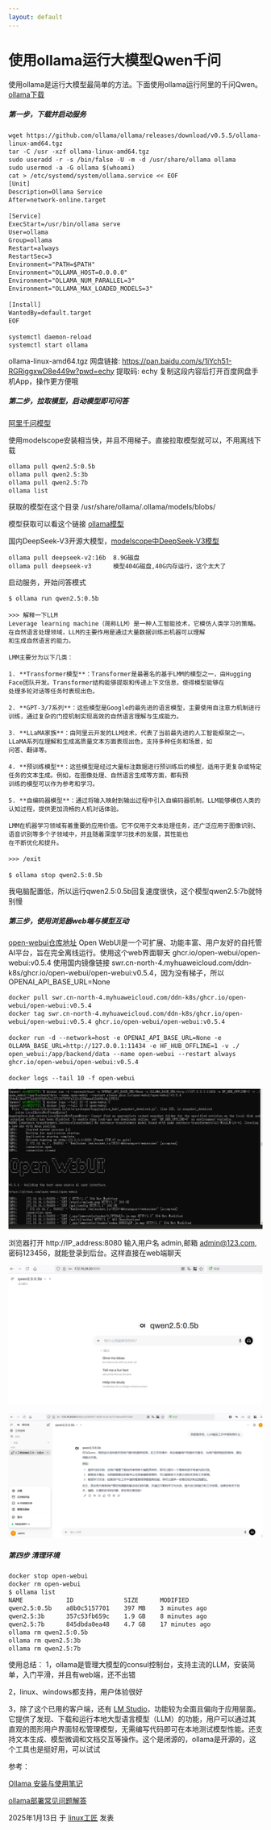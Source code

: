 ```yaml
---
layout: default
---
```


# 使用ollama运行大模型Qwen千问

使用ollama是运行大模型最简单的方法。下面使用ollama运行阿里的千问Qwen。[ollama下载](https://ollama.com/download)

##### 第一步，下载并启动服务

```
wget https://github.com/ollama/ollama/releases/download/v0.5.5/ollama-linux-amd64.tgz
tar -C /usr -xzf ollama-linux-amd64.tgz
sudo useradd -r -s /bin/false -U -m -d /usr/share/ollama ollama
sudo usermod -a -G ollama $(whoami)
cat > /etc/systemd/system/ollama.service << EOF
[Unit]
Description=Ollama Service
After=network-online.target

[Service]
ExecStart=/usr/bin/ollama serve
User=ollama
Group=ollama
Restart=always
RestartSec=3
Environment="PATH=$PATH"
Environment="OLLAMA_HOST=0.0.0.0"
Environment="OLLAMA_NUM_PARALLEL=3"
Environment="OLLAMA_MAX_LOADED_MODELS=3"

[Install]
WantedBy=default.target
EOF

systemctl daemon-reload
systemctl start ollama
```

ollama-linux-amd64.tgz 网盘链接: https://pan.baidu.com/s/1iYch51-RGRiggxwD8e449w?pwd=echy 提取码: echy 复制这段内容后打开百度网盘手机App，操作更方便哦

##### 第二步，拉取模型，启动模型即可问答

[阿里千问模型](https://modelscope.cn/models?name=Qwen2.5&page=1)

使用modelscope安装相当快，并且不用梯子。直接拉取模型就可以，不用离线下载

```
ollama pull qwen2.5:0.5b
ollama pull qwen2.5:3b
ollama pull qwen2.5:7b
ollama list
```

获取的模型在这个目录 /usr/share/ollama/.ollama/models/blobs/

模型获取可以看这个链接 [ollama模型](https://ollama.com/search)

国内DeepSeek-V3开源大模型，[modelscope中DeepSeek-V3模型](https://www.modelscope.cn/models/unsloth/DeepSeek-V3-GGUF)

```
ollama pull deepseek-v2:16b  8.9G磁盘
ollama pull deepseek-v3      模型404G磁盘,40G内存运行，这个太大了
```

启动服务，开始问答模式

```
$ ollama run qwen2.5:0.5b

>>> 解释一下LLM
Leverage learning machine（简称LLM）是一种人工智能技术，它模仿人类学习的策略。在自然语言处理领域，LLM的主要作用是通过大量数据训练出机器可以理解
和生成自然语言的能力。

LMM主要分为以下几类：

1. **Transformer模型**：Transformer是最著名的基于LMM的模型之一，由Hugging Face团队开发。Transformer结构能够提取和传递上下文信息，使得模型能够在
处理多轮对话等任务时表现出色。

2. **GPT-3/7系列**：这些模型是Google的最先进的语言模型，主要使用自注意力机制进行训练，通过复杂的门控机制实现高效的自然语言理解与生成能力。

3. **LLaMA家族**：由阿里云开发的LLM技术，代表了当前最先进的人工智能框架之一。LLaMA系列在理解和生成高质量文本方面表现出色，支持多种任务和场景，如
问答、翻译等。

4. **预训练模型**：这些模型是经过大量标注数据进行预训练后的模型，适用于更复杂或特定任务的文本生成。例如，在图像处理、自然语言生成等方面，都有预
训练的模型可以作为参考和学习。

5. **自编码器模型**：通过将输入映射到输出过程中引入自编码器机制，LLM能够模仿人类的认知过程，提供更加流畅的人机对话体验。

LMM在机器学习领域有着重要的应用价值。它不仅用于文本处理任务，还广泛应用于图像识别、语音识别等多个子领域中，并且随着深度学习技术的发展，其性能也
在不断优化和提升。

>>> /exit

$ ollama stop qwen2.5:0.5b
```

我电脑配置低，所以运行qwen2.5:0.5b回复速度很快，这个模型qwen2.5:7b就特别慢

##### 第三步，使用浏览器web端与模型互动

[open-webui仓库地址](https://github.com/open-webui/open-webui)  Open WebUI是一个可扩展、功能丰富、用户友好的自托管AI平台，旨在完全离线运行。使用这个web界面聊天
ghcr.io/open-webui/open-webui:v0.5.4 
使用国内镜像链接 swr.cn-north-4.myhuaweicloud.com/ddn-k8s/ghcr.io/open-webui/open-webui:v0.5.4，因为没有梯子，所以 OPENAI_API_BASE_URL=None

```
docker pull swr.cn-north-4.myhuaweicloud.com/ddn-k8s/ghcr.io/open-webui/open-webui:v0.5.4
docker tag swr.cn-north-4.myhuaweicloud.com/ddn-k8s/ghcr.io/open-webui/open-webui:v0.5.4 ghcr.io/open-webui/open-webui:v0.5.4

docker run -d --network=host -e OPENAI_API_BASE_URL=None -e OLLAMA_BASE_URL=http://127.0.0.1:11434 -e HF_HUB_OFFLINE=1 -v ./
open_webui:/app/backend/data --name open-webui --restart always ghcr.io/open-webui/open-webui:v0.5.4

docker logs --tail 10 -f open-webui
```

![运行open-webui](../images/2025/01/run-webui.png)

浏览器打开 http://IP_address:8080  输入用户名  admin,邮箱 admin@123.com, 密码123456，就能登录到后台。这样直接在web端聊天

![open-webui登录](../images/2025/01/webui.png)

![open-webui聊天](../images/2025/01/webui-chat.png)

##### 第四步 清理环境

```
docker stop open-webui
docker rm open-webui
$ ollama list
NAME            ID              SIZE      MODIFIED
qwen2.5:0.5b    a8b0c5157701    397 MB    3 minutes ago
qwen2.5:3b      357c53fb659c    1.9 GB    8 minutes ago
qwen2.5:7b      845dbda0ea48    4.7 GB    17 minutes ago
ollama rm qwen2.5:0.5b
ollama rm qwen2.5:3b
ollama rm qwen2.5:7b
```

使用总结：
1，ollama是管理大模型的consul控制台，支持主流的LLM，安装简单，入门平滑，并且有web端，还不出错

2，linux、windows都支持，用户体验很好

3，除了这个已用的客户端，还有 [LM Studio](https://lmstudio.ai/)，功能较为全面且偏向于应用层面。它提供了发现、下载和运行本地大型语言模型（LLM）的功能，用户可以通过其直观的图形用户界面轻松管理模型，无需编写代码即可在本地测试模型性能。还支持文本生成、模型微调和文档交互等操作。这个是闭源的，ollama是开源的，这个工具也是挺好用，可以试试

参考：

[Ollama 安装与使用笔记](https://zhuanlan.zhihu.com/p/14231377407)

[ollama部署常见问题解答](https://linxkon.github.io/ollama%E9%83%A8%E7%BD%B2%E6%8C%87%E5%8D%97.html)

2025年1月13日 于 [linux工匠](https://bbotte.github.io/) 发表